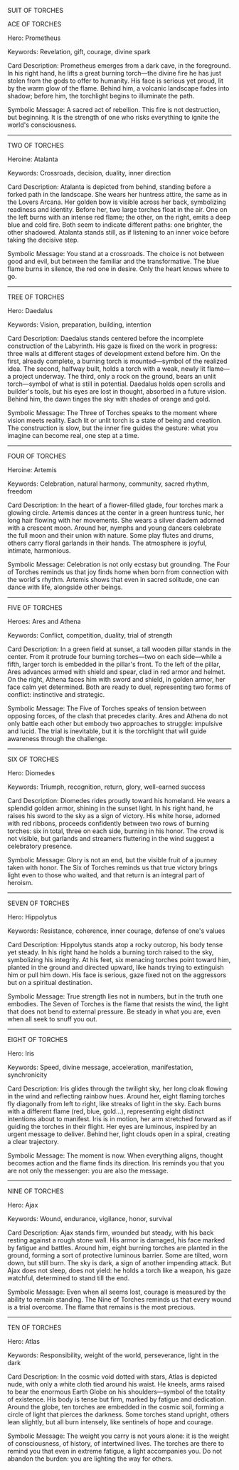 SUIT OF TORCHES

ACE OF TORCHES

Hero: Prometheus

Keywords: Revelation, gift, courage, divine spark

Card Description: 
Prometheus emerges from a dark cave, in the foreground. In his right hand, he lifts a great burning torch—the divine fire he has just stolen from the gods to offer to humanity. His face is serious yet proud, lit by the warm glow of the flame. Behind him, a volcanic landscape fades into shadow; before him, the torchlight begins to illuminate the path.

Symbolic Message: 
A sacred act of rebellion. This fire is not destruction, but beginning. It is the strength of one who risks everything to ignite the world's consciousness.


---

TWO OF TORCHES

Heroine: Atalanta

Keywords: Crossroads, decision, duality, inner direction

Card Description: 
Atalanta is depicted from behind, standing before a forked path in the landscape. She wears her huntress attire, the same as in the Lovers Arcana. Her golden bow is visible across her back, symbolizing readiness and identity. Before her, two large torches float in the air. One on the left burns with an intense red flame; the other, on the right, emits a deep blue and cold fire. Both seem to indicate different paths: one brighter, the other shadowed. Atalanta stands still, as if listening to an inner voice before taking the decisive step.

Symbolic Message: 
You stand at a crossroads. The choice is not between good and evil, but between the familiar and the transformative. The blue flame burns in silence, the red one in desire. Only the heart knows where to go.


---

TREE OF TORCHES

Hero: Daedalus

Keywords: Vision, preparation, building, intention

Card Description: 
Daedalus stands centered before the incomplete construction of the Labyrinth. His gaze is fixed on the work in progress: three walls at different stages of development extend before him. On the first, already complete, a burning torch is mounted—symbol of the realized idea. The second, halfway built, holds a torch with a weak, newly lit flame—a project underway. The third, only a rock on the ground, bears an unlit torch—symbol of what is still in potential. Daedalus holds open scrolls and builder's tools, but his eyes are lost in thought, absorbed in a future vision. Behind him, the dawn tinges the sky with shades of orange and gold.

Symbolic Message: 
The Three of Torches speaks to the moment where vision meets reality. Each lit or unlit torch is a state of being and creation. The construction is slow, but the inner fire guides the gesture: what you imagine can become real, one step at a time.


---

FOUR OF TORCHES

Heroine: Artemis

Keywords: Celebration, natural harmony, community, sacred rhythm, freedom

Card Description: 
In the heart of a flower-filled glade, four torches mark a glowing circle. Artemis dances at the center in a green huntress tunic, her long hair flowing with her movements. She wears a silver diadem adorned with a crescent moon. Around her, nymphs and young dancers celebrate the full moon and their union with nature. Some play flutes and drums, others carry floral garlands in their hands. The atmosphere is joyful, intimate, harmonious.

Symbolic Message: 
Celebration is not only ecstasy but grounding. The Four of Torches reminds us that joy finds home when born from connection with the world's rhythm. Artemis shows that even in sacred solitude, one can dance with life, alongside other beings.


---

FIVE OF TORCHES

Heroes: Ares and Athena

Keywords: Conflict, competition, duality, trial of strength

Card Description: 
In a green field at sunset, a tall wooden pillar stands in the center. From it protrude four burning torches—two on each side—while a fifth, larger torch is embedded in the pillar's front. To the left of the pillar, Ares advances armed with shield and spear, clad in red armor and helmet. On the right, Athena faces him with sword and shield, in golden armor, her face calm yet determined. Both are ready to duel, representing two forms of conflict: instinctive and strategic.

Symbolic Message: 
The Five of Torches speaks of tension between opposing forces, of the clash that precedes clarity. Ares and Athena do not only battle each other but embody two approaches to struggle: impulsive and lucid. The trial is inevitable, but it is the torchlight that will guide awareness through the challenge.


---

SIX OF TORCHES

Hero: Diomedes

Keywords: Triumph, recognition, return, glory, well-earned success

Card Description: 
Diomedes rides proudly toward his homeland. He wears a splendid golden armor, shining in the sunset light. In his right hand, he raises his sword to the sky as a sign of victory. His white horse, adorned with red ribbons, proceeds confidently between two rows of burning torches: six in total, three on each side, burning in his honor. The crowd is not visible, but garlands and streamers fluttering in the wind suggest a celebratory presence.

Symbolic Message: 
Glory is not an end, but the visible fruit of a journey taken with honor. The Six of Torches reminds us that true victory brings light even to those who waited, and that return is an integral part of heroism.


---

SEVEN OF TORCHES

Hero: Hippolytus

Keywords: Resistance, coherence, inner courage, defense of one's values

Card Description: 
Hippolytus stands atop a rocky outcrop, his body tense yet steady. In his right hand he holds a burning torch raised to the sky, symbolizing his integrity. At his feet, six menacing torches point toward him, planted in the ground and directed upward, like hands trying to extinguish him or pull him down. His face is serious, gaze fixed not on the aggressors but on a spiritual destination.

Symbolic Message: 
True strength lies not in numbers, but in the truth one embodies. The Seven of Torches is the flame that resists the wind, the light that does not bend to external pressure. Be steady in what you are, even when all seek to snuff you out.


---

EIGHT OF TORCHES

Hero: Iris

Keywords: Speed, divine message, acceleration, manifestation, synchronicity

Card Description: 
Iris glides through the twilight sky, her long cloak flowing in the wind and reflecting rainbow hues. Around her, eight flaming torches fly diagonally from left to right, like streaks of light in the sky. Each burns with a different flame (red, blue, gold...), representing eight distinct intentions about to manifest. Iris is in motion, her arm stretched forward as if guiding the torches in their flight. Her eyes are luminous, inspired by an urgent message to deliver. Behind her, light clouds open in a spiral, creating a clear trajectory.

Symbolic Message: 
The moment is now. When everything aligns, thought becomes action and the flame finds its direction. Iris reminds you that you are not only the messenger: you are also the message.


---

NINE OF TORCHES

Hero: Ajax

Keywords: Wound, endurance, vigilance, honor, survival

Card Description: 
Ajax stands firm, wounded but steady, with his back resting against a rough stone wall. His armor is damaged, his face marked by fatigue and battles. Around him, eight burning torches are planted in the ground, forming a sort of protective luminous barrier. Some are tilted, worn down, but still burn. The sky is dark, a sign of another impending attack. But Ajax does not sleep, does not yield: he holds a torch like a weapon, his gaze watchful, determined to stand till the end.

Symbolic Message: 
Even when all seems lost, courage is measured by the ability to remain standing. The Nine of Torches reminds us that every wound is a trial overcome. The flame that remains is the most precious.


---

TEN OF TORCHES

Hero: Atlas

Keywords: Responsibility, weight of the world, perseverance, light in the dark

Card Description: 
In the cosmic void dotted with stars, Atlas is depicted nude, with only a white cloth tied around his waist. He kneels, arms raised to bear the enormous Earth Globe on his shoulders—symbol of the totality of existence. His body is tense but firm, marked by fatigue and dedication. Around the globe, ten torches are embedded in the cosmic soil, forming a circle of light that pierces the darkness. Some torches stand upright, others lean slightly, but all burn intensely, like sentinels of hope and courage.

Symbolic Message: 
The weight you carry is not yours alone: it is the weight of consciousness, of history, of intertwined lives. The torches are there to remind you that even in extreme fatigue, a light accompanies you. Do not abandon the burden: you are lighting the way for others.
